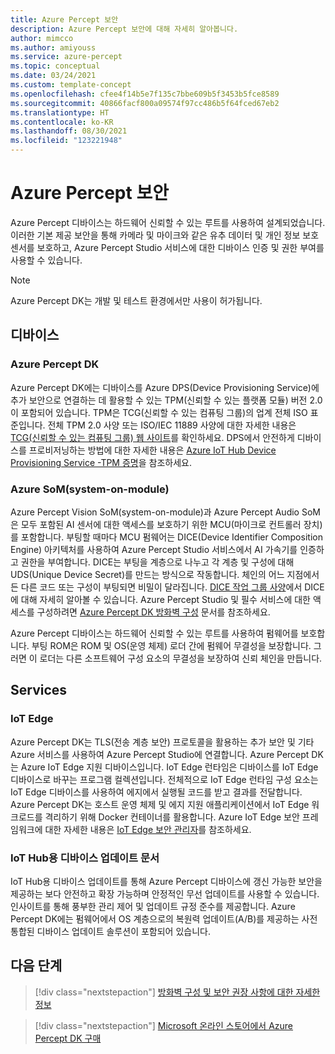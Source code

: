 ```yaml
---
title: Azure Percept 보안
description: Azure Percept 보안에 대해 자세히 알아봅니다.
author: mimcco
ms.author: amiyouss
ms.service: azure-percept
ms.topic: conceptual
ms.date: 03/24/2021
ms.custom: template-concept
ms.openlocfilehash: cfee4f14b5e7f135c7bbe609b5f3453b5fce8589
ms.sourcegitcommit: 40866facf800a09574f97cc486b5f64fced67eb2
ms.translationtype: HT
ms.contentlocale: ko-KR
ms.lasthandoff: 08/30/2021
ms.locfileid: "123221948"
---
```

# <a name="azure-percept-security"></a>Azure Percept 보안

Azure Percept 디바이스는 하드웨어 신뢰할 수 있는 루트를 사용하여 설계되었습니다. 이러한 기본 제공 보안을 통해 카메라 및 마이크와 같은 유추 데이터 및 개인 정보 보호 센서를 보호하고, Azure Percept Studio 서비스에 대한 디바이스 인증 및 권한 부여를 사용할 수 있습니다.

> [!NOTE]
> Azure Percept DK는 개발 및 테스트 환경에서만 사용이 허가됩니다.

## <a name="devices"></a>디바이스

### <a name="azure-percept-dk"></a>Azure Percept DK

Azure Percept DK에는 디바이스를 Azure DPS(Device Provisioning Service)에 추가 보안으로 연결하는 데 활용할 수 있는 TPM(신뢰할 수 있는 플랫폼 모듈) 버전 2.0이 포함되어 있습니다. TPM은 TCG(신뢰할 수 있는 컴퓨팅 그룹)의 업계 전체 ISO 표준입니다. 전체 TPM 2.0 사양 또는 ISO/IEC 11889 사양에 대한 자세한 내용은 [TCG(신뢰할 수 있는 컴퓨팅 그룹) 웹 사이트](https://trustedcomputinggroup.org/resource/tpm-library-specification/)를 확인하세요. DPS에서 안전하게 디바이스를 프로비저닝하는 방법에 대한 자세한 내용은 [Azure IoT Hub Device Provisioning Service -TPM 증명](../iot-dps/concepts-tpm-attestation.md)을 참조하세요.

### <a name="azure-percept-system-on-modules-soms"></a>Azure SoM(system-on-module)

Azure Percept Vision SoM(system-on-module)과 Azure Percept Audio SoM은 모두 포함된 AI 센서에 대한 액세스를 보호하기 위한 MCU(마이크로 컨트롤러 장치)를 포함합니다. 부팅할 때마다 MCU 펌웨어는 DICE(Device Identifier Composition Engine) 아키텍처를 사용하여 Azure Percept Studio 서비스에서 AI 가속기를 인증하고 권한을 부여합니다. DICE는 부팅을 계층으로 나누고 각 계층 및 구성에 대해 UDS(Unique Device Secret)를 만드는 방식으로 작동합니다. 체인의 어느 지점에서든 다른 코드 또는 구성이 부팅되면 비밀이 달라집니다. [DICE 작업 그룹 사양](https://trustedcomputinggroup.org/work-groups/dice-architectures/)에서 DICE에 대해 자세히 알아볼 수 있습니다. Azure Percept Studio 및 필수 서비스에 대한 액세스를 구성하려면 [Azure Percept DK 방화벽 구성](concept-security-configuration.md) 문서를 참조하세요.

Azure Percept 디바이스는 하드웨어 신뢰할 수 있는 루트를 사용하여 펌웨어를 보호합니다. 부팅 ROM은 ROM 및 OS(운영 체제) 로더 간에 펌웨어 무결성을 보장합니다. 그러면 이 로더는 다른 소프트웨어 구성 요소의 무결성을 보장하여 신뢰 체인을 만듭니다.

## <a name="services"></a>Services

### <a name="iot-edge"></a>IoT Edge

Azure Percept DK는 TLS(전송 계층 보안) 프로토콜을 활용하는 추가 보안 및 기타 Azure 서비스를 사용하여 Azure Percept Studio에 연결합니다. Azure Percept DK는 Azure IoT Edge 지원 디바이스입니다. IoT Edge 런타임은 디바이스를 IoT Edge 디바이스로 바꾸는 프로그램 컬렉션입니다. 전체적으로 IoT Edge 런타임 구성 요소는 IoT Edge 디바이스를 사용하여 에지에서 실행될 코드를 받고 결과를 전달합니다. Azure Percept DK는 호스트 운영 체제 및 에지 지원 애플리케이션에서 IoT Edge 워크로드를 격리하기 위해 Docker 컨테이너를 활용합니다. Azure IoT Edge 보안 프레임워크에 대한 자세한 내용은 [IoT Edge 보안 관리자](../iot-edge/iot-edge-security-manager.md)를 참조하세요.

### <a name="device-update-for-iot-hub"></a>IoT Hub용 디바이스 업데이트 문서

IoT Hub용 디바이스 업데이트를 통해 Azure Percept 디바이스에 갱신 가능한 보안을 제공하는 보다 안전하고 확장 가능하며 안정적인 무선 업데이트를 사용할 수 있습니다. 인사이트를 통해 풍부한 관리 제어 및 업데이트 규정 준수를 제공합니다. Azure Percept DK에는 펌웨어에서 OS 계층으로의 복원력 업데이트(A/B)를 제공하는 사전 통합된 디바이스 업데이트 솔루션이 포함되어 있습니다.

## <a name="next-steps"></a>다음 단계

> [!div class="nextstepaction"]
> [방화벽 구성 및 보안 권장 사항에 대한 자세한 정보](concept-security-configuration.md)

> [!div class="nextstepaction"]
> [Microsoft 온라인 스토어에서 Azure Percept DK 구매](https://go.microsoft.com/fwlink/p/?LinkId=2155270)
